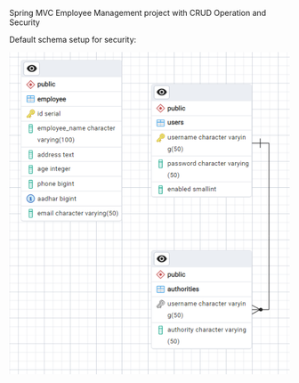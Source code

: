 Spring MVC Employee Management project with CRUD Operation and Security

Default schema setup for security:

![img.png](img.png)
